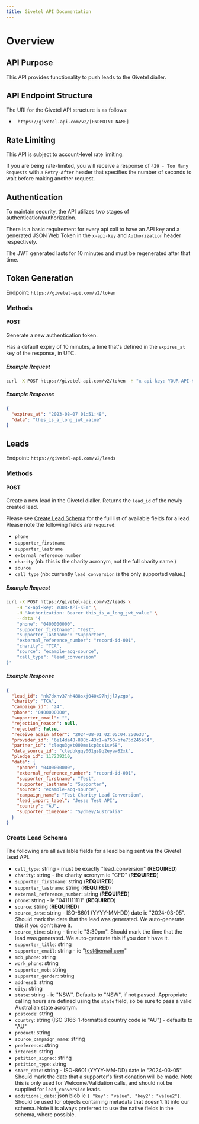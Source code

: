 ```yaml
---
title: Givetel API Documentation
---
```


# Overview

## API Purpose

This API provides functionality to push leads to the Givetel dialler.

## API Endpoint Structure

The URI for the Givetel API structure is as follows:

- ` https://givetel-api.com/v2/[ENDPOINT NAME]`

## Rate Limiting

This API is subject to account-level rate limiting.

If you are being rate-limited, you will receive a response of `429 - Too Many Requests` with a `Retry-After` header that specifies the number of seconds to wait before making another request.

## Authentication

To maintain security, the API utilizes two stages of authentication/authorization.

There is a basic requirement for every api call to have an API key and a generated JSON Web Token in the `x-api-key` and `Authorization` header respectively.

The JWT generated lasts for 10 minutes and must be regenerated after that time.

## **Token Generation**

Endpoint: `https://givetel-api.com/v2/token`

### Methods

#### POST

Generate a new authentication token.

Has a default expiry of 10 minutes, a time that's defined in the `expires_at` key of the response, in UTC.

##### _Example Request_

```bash
curl -X POST https://givetel-api.com/v2/token -H "x-api-key: YOUR-API-KEY"
```

##### _Example Response_

```json
{
  "expires_at": "2023-08-07 01:51:48",
  "data": "this_is_a_long_jwt_value"
}
```

## **Leads**

Endpoint: `https://givetel-api.com/v2/leads`

### Methods

#### POST

Create a new lead in the Givetel dialler. Returns the `lead_id` of the newly created lead.

Please see [Create Lead Schema](#Create%20Lead%20Schema) for the full list of available fields for a lead. Please note the following fields are `required`:

- `phone`
- `supporter_firstname`
- `supporter_lastname`
- `external_reference_number`
- `charity` (nb: this is the charity acronym, not the full charity name.)
- `source`
- `call_type` (nb: currently `lead_conversion` is the only supported value.)

##### _Example Request_

```bash
curl -X POST https://givetel-api.com/v2/leads \
    -H "x-api-key: YOUR-API-KEY" \
    -H "Authorization: Bearer this_is_a_long_jwt_value" \
    --data '{
    "phone": "0400000000",
    "supporter_firstname": "Test",
    "supporter_lastname": "Supporter",
    "external_reference_number": "record-id-001",
    "charity": "TCA",
    "source": "example-acq-source",
    "call_type": "lead_conversion"
}'
```

##### _Example Response_

```json
{
  "lead_id": "nk7dxhv37hh488sxj040x97hjjl7yzgo",
  "charity": "TCA",
  "campaign_id": "24",
  "phone": "0400000000",
  "supporter_email": "",
  "rejection_reason": null,
  "rejected": false,
  "receive_again_after": "2024-08-01 02:05:04.250633",
  "provider_id": "6e14da48-888b-43c1-a750-bfe75d245b54",
  "partner_id": "clequ3gxt000meicp3cs1sv68",
  "data_source_id": "clepbkgqy001gs9q2eyaw82xk",
  "pledge_id": 117239210,
  "data": {
    "phone": "0400000000",
    "external_reference_number": "record-id-001",
    "supporter_firstname": "Test",
    "supporter_lastname": "Supporter",
    "source": "example-acq-source",
    "campaign_name": "Test Charity Lead Conversion",
    "lead_import_label": "Jesse Test API",
    "country": "AU",
    "supporter_timezone": "Sydney/Australia"
  }
}
```

### Create Lead Schema

The following are all available fields for a lead being sent via the Givetel Lead API.

- `call_type`: string - must be exactly "lead_conversion" (**REQUIRED**)
- `charity`: string - the charity acronym ie "CFD" (**REQUIRED**)
- `supporter_firstname`: string (**REQUIRED**)
- `supporter_lastname`: string (**REQUIRED**)
- `external_reference_number`: string (**REQUIRED**)
- `phone`: string - ie "0411111111" (**REQUIRED**)
- `source`: string (**REQUIRED**)
- `source_date`: string - ISO-8601 (YYYY-MM-DD) date ie "2024-03-05". Should mark the date that the lead was generated. We auto-generate this if you don't have it.
- `source_time`: string - time ie "3:30pm". Should mark the time that the lead was generated. We auto-generate this if you don't have it.
- `supporter_title`: string
- `supporter_email`: string - ie "test@email.com"
- `mob_phone`: string
- `work_phone`: string
- `supporter_mob`: string
- `supporter_gender`: string
- `address1`: string
- `city`: string
- `state`: string - ie "NSW". Defaults to "NSW", if not passed. Appropriate calling hours are defined using the `state` field, so be sure to pass a valid Australian state acronym.
- `postcode`: string
- `country`: string (ISO 3166-1-formatted country code ie "AU") - defaults to "AU"
- `product`: string
- `source_campaign_name`: string
- `preference`: string
- `interest`: string
- `petition_signed`: string
- `petition_type`: string
- `start_date`: string - ISO-8601 (YYYY-MM-DD) date ie "2024-03-05". Should mark the date that a supporter's first donation will be made. Note this is only used for Welcome/Validation calls, and should not be supplied for `lead_conversion` leads.
- `additional_data`: json blob ie `{ "key": "value", "key2": "value2"}`. Should be used for objects containing metadata that doesn't fit into our schema. Note it is always preferred to use the native fields in the schema, where possible.

